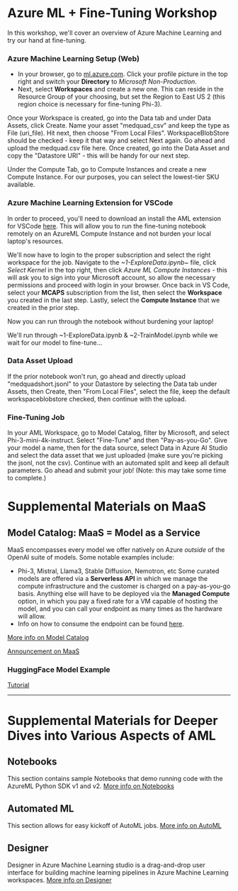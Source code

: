 # Azure ML + Fine-Tuning Workshop

In this workshop, we'll cover an overview of Azure Machine Learning and try our hand at fine-tuning.

### Azure Machine Learning Setup (Web)

- In your browser, go to [ml.azure.com](ml.azure.com). Click your profile picture in the top right and switch your **Directory** to *Microsoft Non-Production*.
- Next, select **Workspaces** and create a new one. This can reside in the Resource Group of your choosing, but set the Region to East US 2 (this region choice is necessary for fine-tuning Phi-3).

Once your Workspace is created, go into the Data tab and under Data Assets, click Create. Name your asset "medquad_csv" and keep the type as File (uri_file). Hit next, then choose "From Local Files". WorkspaceBlobStore should be checked - keep it that way and select Next again. Go ahead and upload the medquad.csv file here. Once created, go into the Data Asset and copy the "Datastore URI" - this will be handy for our next step.

Under the Compute Tab, go to Compute Instances and create a new Compute Instance. For our purposes, you can select the lowest-tier SKU available.

### Azure Machine Learning Extension for VSCode

In order to proceed, you'll need to download an install the AML extension for VSCode [here](https://marketplace.visualstudio.com/items?itemName=ms-toolsai.vscode-ai). This will allow you to run the fine-tuning notebook remotely on an AzureML Compute Instance and not burden your local laptop's resources.

We'll now have to login to the proper subscription and select the right workspace for the job. Navigate to the *~1-ExploreData.ipynb~* file, click *Select Kernel* in the top right, then click *Azure ML Compute Instances* - this will ask you to sign into your Microsoft account, so allow the necessary permissions and proceed with login in your browser. Once back in VS Code, select your **MCAPS** subscription from the list, then select the **Workspace** you created in the last step. Lastly, select the **Compute Instance** that we created in the prior step.

Now you can run through the notebook without burdening your laptop!

We'll run through ~1-ExploreData.ipynb & ~2-TrainModel.ipynb while we wait for our model to fine-tune...

### Data Asset Upload

If the prior notebook won't run, go ahead and directly upload "medquadshort.jsonl" to your Datastore by selecting the Data tab under Assets, then Create, then "From Local Files", select the file, keep the default workspaceblobstore checked, then continue with the upload.

### Fine-Tuning Job

In your AML Workspace, go to Model Catalog, filter by Microsoft, and select Phi-3-mini-4k-instruct.
Select "Fine-Tune" and then "Pay-as-you-Go". Give your model a name, then for the data source, select Data in Azure AI Studio and select the data asset that we just uploaded (make sure you're picking the jsonl, not the csv). Continue with an automated split and keep all default parameters. Go ahead and submit your job! (Note: this may take some time to complete.)

# Supplemental Materials on MaaS

## Model Catalog: MaaS = Model as a Service
MaaS encompasses every model we offer natively on Azure *outside* of the OpenAI suite of models.
Some notable examples include:
- Phi-3, Mistral, Llama3, Stable Diffusion, Nemotron, etc
Some curated models are offered via a **Serverless API** in which we manage the compute infrastructure and the customer is charged on a pay-as-you-go basis.
Anything else will have to be deployed via the **Managed Compute** option, in which you pay a fixed rate for a VM capable of hosting the model, and you can call your endpoint as many times as the hardware will allow.
- Info on how to consume the endpoint can be found [here](https://learn.microsoft.com/en-us/azure/machine-learning/concept-endpoints?view=azureml-api-2).

[More info on Model Catalog](https://learn.microsoft.com/en-us/azure/machine-learning/concept-model-catalog?view=azureml-api-2)

[Announcement on MaaS](https://techcommunity.microsoft.com/t5/ai-machine-learning-blog/welcoming-mistral-phi-jais-code-llama-nvidia-nemotron-and-more/ba-p/3982699)

### HuggingFace Model Example
[Tutorial](https://learn.microsoft.com/en-us/azure/machine-learning/how-to-deploy-models-from-huggingface?view=azureml-api-2)

-----
# Supplemental Materials for Deeper Dives into Various Aspects of AML

## Notebooks
This section contains sample Notebooks that demo running code with the AzureML Python SDK v1 and v2.
[More info on Notebooks](https://learn.microsoft.com/en-us/azure/machine-learning/how-to-run-jupyter-notebooks?view=azureml-api-2)

## Automated ML

This section allows for easy kickoff of AutoML jobs.
[More info on AutoML](https://learn.microsoft.com/en-us/azure/machine-learning/concept-automated-ml?view=azureml-api-2)

## Designer

Designer in Azure Machine Learning studio is a drag-and-drop user interface for building machine learning pipelines in Azure Machine Learning workspaces.
[More info on Designer](https://learn.microsoft.com/en-us/azure/machine-learning/concept-designer?view=azureml-api-2)